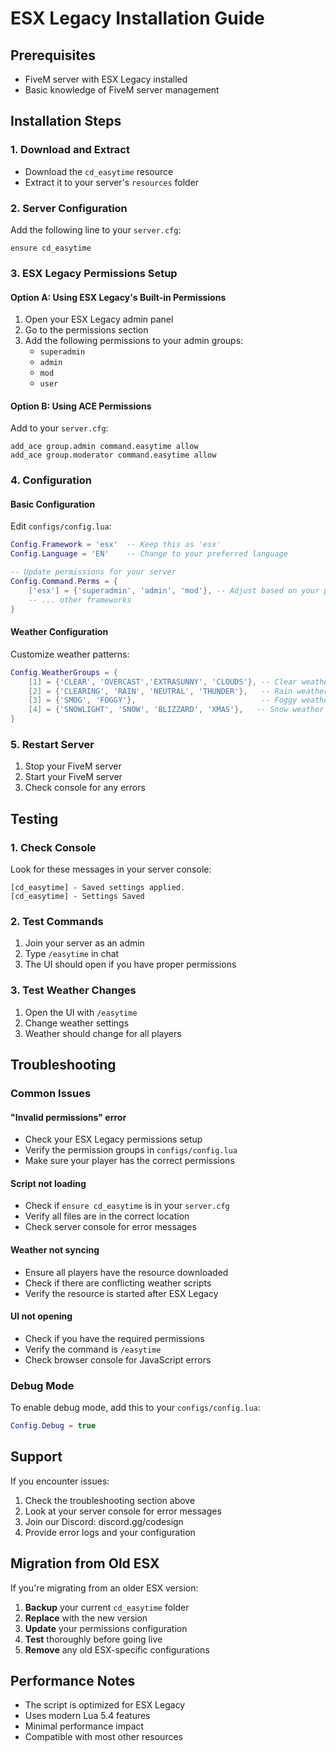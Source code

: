 # ESX Legacy Installation Guide

## Prerequisites

- FiveM server with ESX Legacy installed
- Basic knowledge of FiveM server management

## Installation Steps

### 1. Download and Extract
- Download the `cd_easytime` resource
- Extract it to your server's `resources` folder

### 2. Server Configuration
Add the following line to your `server.cfg`:
```
ensure cd_easytime
```

### 3. ESX Legacy Permissions Setup

#### Option A: Using ESX Legacy's Built-in Permissions
1. Open your ESX Legacy admin panel
2. Go to the permissions section
3. Add the following permissions to your admin groups:
   - `superadmin`
   - `admin` 
   - `mod`
   - `user`

#### Option B: Using ACE Permissions
Add to your `server.cfg`:
```
add_ace group.admin command.easytime allow
add_ace group.moderator command.easytime allow
```

### 4. Configuration

#### Basic Configuration
Edit `configs/config.lua`:

```lua
Config.Framework = 'esx'  -- Keep this as 'esx'
Config.Language = 'EN'    -- Change to your preferred language

-- Update permissions for your server
Config.Command.Perms = {
    ['esx'] = {'superadmin', 'admin', 'mod'}, -- Adjust based on your permission groups
    -- ... other frameworks
}
```

#### Weather Configuration
Customize weather patterns:

```lua
Config.WeatherGroups = {
    [1] = {'CLEAR', 'OVERCAST','EXTRASUNNY', 'CLOUDS'}, -- Clear weather
    [2] = {'CLEARING', 'RAIN', 'NEUTRAL', 'THUNDER'},   -- Rain weather
    [3] = {'SMOG', 'FOGGY'},                            -- Foggy weather
    [4] = {'SNOWLIGHT', 'SNOW', 'BLIZZARD', 'XMAS'},   -- Snow weather
}
```

### 5. Restart Server
1. Stop your FiveM server
2. Start your FiveM server
3. Check console for any errors

## Testing

### 1. Check Console
Look for these messages in your server console:
```
[cd_easytime] - Saved settings applied.
[cd_easytime] - Settings Saved
```

### 2. Test Commands
1. Join your server as an admin
2. Type `/easytime` in chat
3. The UI should open if you have proper permissions

### 3. Test Weather Changes
1. Open the UI with `/easytime`
2. Change weather settings
3. Weather should change for all players

## Troubleshooting

### Common Issues

#### "Invalid permissions" error
- Check your ESX Legacy permissions setup
- Verify the permission groups in `configs/config.lua`
- Make sure your player has the correct permissions

#### Script not loading
- Check if `ensure cd_easytime` is in your `server.cfg`
- Verify all files are in the correct location
- Check server console for error messages

#### Weather not syncing
- Ensure all players have the resource downloaded
- Check if there are conflicting weather scripts
- Verify the resource is started after ESX Legacy

#### UI not opening
- Check if you have the required permissions
- Verify the command is `/easytime`
- Check browser console for JavaScript errors

### Debug Mode
To enable debug mode, add this to your `configs/config.lua`:
```lua
Config.Debug = true
```

## Support

If you encounter issues:
1. Check the troubleshooting section above
2. Look at your server console for error messages
3. Join our Discord: discord.gg/codesign
4. Provide error logs and your configuration

## Migration from Old ESX

If you're migrating from an older ESX version:

1. **Backup** your current `cd_easytime` folder
2. **Replace** with the new version
3. **Update** your permissions configuration
4. **Test** thoroughly before going live
5. **Remove** any old ESX-specific configurations

## Performance Notes

- The script is optimized for ESX Legacy
- Uses modern Lua 5.4 features
- Minimal performance impact
- Compatible with most other resources 